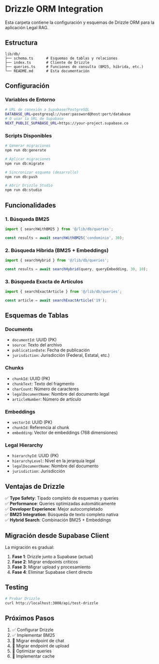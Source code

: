 # Drizzle ORM Integration

Esta carpeta contiene la configuración y esquemas de Drizzle ORM para la aplicación Legal RAG.

## Estructura

```
lib/db/
├── schema.ts      # Esquemas de tablas y relaciones
├── index.ts       # Cliente de Drizzle
├── queries.ts     # Funciones de consulta (BM25, híbrida, etc.)
└── README.md      # Esta documentación
```

## Configuración

### Variables de Entorno

```bash
# URL de conexión a Supabase/PostgreSQL
DATABASE_URL=postgresql://user:password@host:port/database
# O usar la URL de Supabase
NEXT_PUBLIC_SUPABASE_URL=https://your-project.supabase.co
```

### Scripts Disponibles

```bash
# Generar migraciones
npm run db:generate

# Aplicar migraciones
npm run db:migrate

# Sincronizar esquema (desarrollo)
npm run db:push

# Abrir Drizzle Studio
npm run db:studio
```

## Funcionalidades

### 1. Búsqueda BM25

```typescript
import { searchWithBM25 } from '@/lib/db/queries';

const results = await searchWithBM25('condominio', 30);
```

### 2. Búsqueda Híbrida (BM25 + Embeddings)

```typescript
import { searchHybrid } from '@/lib/db/queries';

const results = await searchHybrid(query, queryEmbedding, 30, 10);
```

### 3. Búsqueda Exacta de Artículos

```typescript
import { searchExactArticle } from '@/lib/db/queries';

const article = await searchExactArticle('19');
```

## Esquemas de Tablas

### Documents
- `documentId`: UUID (PK)
- `source`: Texto del archivo
- `publicationDate`: Fecha de publicación
- `jurisdiction`: Jurisdicción (Federal, Estatal, etc.)

### Chunks
- `chunkId`: UUID (PK)
- `chunkText`: Texto del fragmento
- `charCount`: Número de caracteres
- `legalDocumentName`: Nombre del documento legal
- `articleNumber`: Número de artículo

### Embeddings
- `vectorId`: UUID (PK)
- `chunkId`: Referencia al chunk
- `embedding`: Vector de embeddings (768 dimensiones)

### Legal Hierarchy
- `hierarchyId`: UUID (PK)
- `hierarchyLevel`: Nivel en la jerarquía legal
- `legalDocumentName`: Nombre del documento
- `jurisdiction`: Jurisdicción

## Ventajas de Drizzle

✅ **Type Safety**: Tipado completo de esquemas y queries  
✅ **Performance**: Queries optimizadas automáticamente  
✅ **Developer Experience**: Mejor autocompletado  
✅ **BM25 Integration**: Búsqueda de texto completo nativa  
✅ **Hybrid Search**: Combinación BM25 + Embeddings  

## Migración desde Supabase Client

La migración es gradual:

1. **Fase 1**: Drizzle junto a Supabase (actual)
2. **Fase 2**: Migrar endpoints críticos
3. **Fase 3**: Migrar upload y procesamiento
4. **Fase 4**: Eliminar Supabase client directo

## Testing

```bash
# Probar Drizzle
curl http://localhost:3000/api/test-drizzle
```

## Próximos Pasos

1. ✅ Configurar Drizzle
2. ✅ Implementar BM25
3. 🔄 Migrar endpoint de chat
4. 🔄 Migrar endpoint de upload
5. 🔄 Optimizar queries
6. 🔄 Implementar cache 